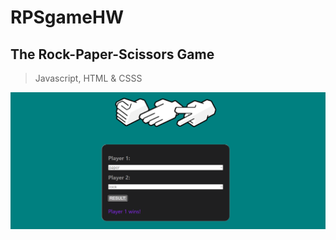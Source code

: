 # RPSgameHW

## The Rock-Paper-Scissors Game
>Javascript, HTML & CSSS 

![Image of RPSgameHWPreview](https://github.com/delllia/RPSgameHW/blob/main/images/RPSGamePreview.png)

